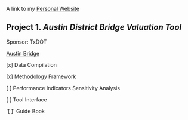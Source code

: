 A link to my [Personal Website](trinhhoang.org)

## Project 1. _Austin District Bridge Valuation Tool_
Sponsor: TxDOT

[Austin Bridge](https://static.squarespace.com/static/50305c7684ae7fae2e65756a/5220048ee4b053b3578fc38a/52200492e4b053b3578fe594/1275441500227/1000w/360%20Bridge%20HDR%20v2.jpg)

[x] Data Compilation

[x] Methodology Framework

[ ] Performance Indicators Sensitivity Analysis

[ ] Tool Interface

'[ ]' Guide Book
